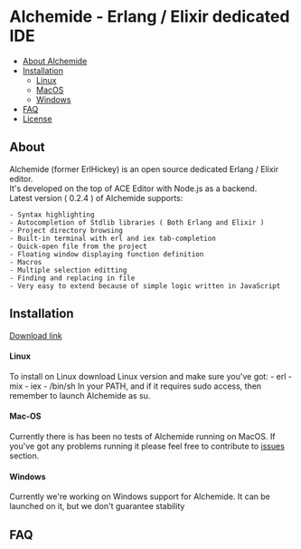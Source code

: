 # Alchemide - Erlang / Elixir dedicated IDE

- [About Alchemide](#about)  
- [Installation](#installation)  
  - [Linux](#linux)
  - [MacOS](#mac-os)
  - [Windows](#windows)
- [FAQ](#faq)  
- [License](#license)

## About 
Alchemide (former ErlHickey) is an open source dedicated Erlang / Elixir editor.  
It's developed on the top of ACE Editor with Node.js as a backend.  
Latest version ( 0.2.4 ) of Alchemide supports:  

    - Syntax highlighting
    - Autocompletion of Stdlib libraries ( Both Erlang and Elixir )
    - Project directory browsing
    - Built-in terminal with erl and iex tab-completion
    - Quick-open file from the project
    - Floating window displaying function definition
    - Macros
    - Multiple selection editting
    - Finding and replacing in file
    - Very easy to extend because of simple logic written in JavaScript 

## Installation
[Download link](https://drive.google.com/open?id=0B7w-FN9jiHQoZEM1QzNtcGhGLTg&authuser=0)

#### Linux 
  To install on Linux download Linux version and make sure you've got:
      - erl
      - mix
      - iex
      - /bin/sh
  In your PATH, and if it requires sudo access, then remember to launch Alchemide as su.

#### Mac-OS
   Currently there is has been no tests of Alchemide running on MacOS. If you've got any problems running it 
   please feel free to contribute to [issues](https://github.com/iraasta/alchemide/issues) section.

#### Windows
  Currently we're working on Windows support for Alchemide. It can be launched on it, but we don't guarantee
  stability

## FAQ
